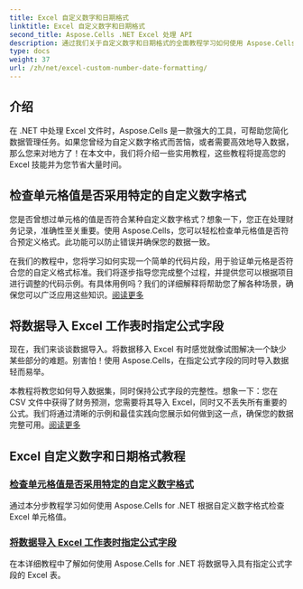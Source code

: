 ```yaml
---
title: Excel 自定义数字和日期格式
linktitle: Excel 自定义数字和日期格式
second_title: Aspose.Cells .NET Excel 处理 API
description: 通过我们关于自定义数字和日期格式的全面教程学习如何使用 Aspose.Cells for .NET。优化您的 Excel 技能。
type: docs
weight: 37
url: /zh/net/excel-custom-number-date-formatting/
---
```

## 介绍

在 .NET 中处理 Excel 文件时，Aspose.Cells 是一款强大的工具，可帮助您简化数据管理任务。如果您曾经为自定义数字格式而苦恼，或者需要高效地导入数据，那么您来对地方了！在本文中，我们将介绍一些实用教程，这些教程将提高您的 Excel 技能并为您节省大量时间。

## 检查单元格值是否采用特定的自定义数字格式

您是否曾想过单元格的值是否符合某种自定义数字格式？想象一下，您正在处理财务记录，准确性至关重要。使用 Aspose.Cells，您可以轻松检查单元格值是否符合预定义格式。此功能可以防止错误并确保您的数据一致。 

在我们的教程中，您将学习如何实现一个简单的代码片段，用于验证单元格是否符合您的自定义格式标准。我们将逐步指导您完成整个过程，并提供您可以根据项目进行调整的代码示例。有具体用例吗？我们的详细解释将帮助您了解各种场景，确保您可以广泛应用这些知识。[阅读更多](./check-if-a-cell-value-is-in-a-specific-custom-number-format/)

## 将数据导入 Excel 工作表时指定公式字段

现在，我们来谈谈数据导入。将数据移入 Excel 有时感觉就像试图解决一个缺少某些部分的难题。别害怕！使用 Aspose.Cells，在指定公式字段的同时导入数据轻而易举。

本教程将教您如何导入数据集，同时保持公式字段的完整性。想象一下：您在 CSV 文件中获得了财务预测，您需要将其导入 Excel，同时又不丢失所有重要的公式。我们将通过清晰的示例和最佳实践向您展示如何做到这一点，确保您的数据完整可用。[阅读更多](./specify-formula-fields-while-importing-data-to-worksheet-in-excel/)

## Excel 自定义数字和日期格式教程
### [检查单元格值是否采用特定的自定义数字格式](./check-if-a-cell-value-is-in-a-specific-custom-number-format/)
通过本分步教程学习如何使用 Aspose.Cells for .NET 根据自定义数字格式检查 Excel 单元格值。
### [将数据导入 Excel 工作表时指定公式字段](./specify-formula-fields-while-importing-data-to-worksheet-in-excel/)
在本详细教程中了解如何使用 Aspose.Cells for .NET 将数据导入具有指定公式字段的 Excel 表。